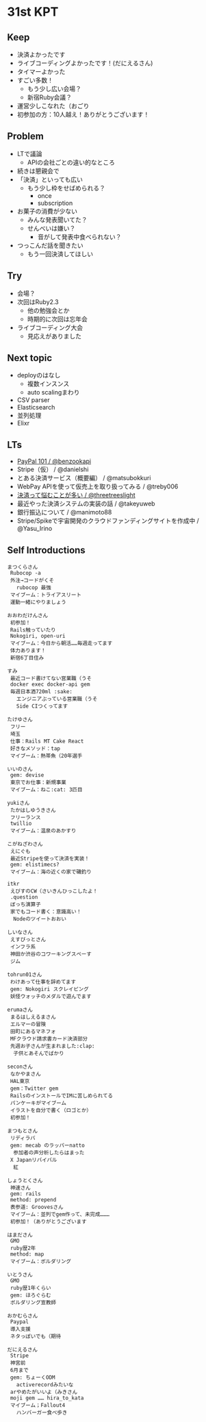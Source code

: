 # 31st KPT

## Keep
- 決済よかったです
- ライブコーディングよかったです！(だにえるさん)
- タイマーよかった
- すごい多数！
  - もう少し広い会場？
  - 新宿Ruby会議？
- 運営少しこなれた（おごり
- 初参加の方：10人越え！ありがとうございます！

## Problem
- LTで議論
  - APIの会社ごとの違い的なところ
- 続きは懇親会で
- 「決済」といっても広い
  - もう少し枠をせばめられる？
    - once
    - subscription
- お菓子の消費が少ない
  - みんな発表聞いてた？
  - せんべいは嫌い？
    - 音がして発表中食べられない？
- つっこんだ話を聞きたい
  - もう一回決済してほしい

## Try
- 会場？
- 次回はRuby2.3
  - 他の勉強会とか
  - 時期的に次回は忘年会
- ライブコーディング大会
  - 見応えがありました

## Next topic
- deployのはなし
  - 複数インスンス
  - auto scalingまわり
- CSV parser
- Elasticsearch
- 並列処理
- Elixr

## LTs
- [PayPal 101 / @benzookapi](http://www.slideshare.net/junichiokamura/shinjukurb-20151125-paypal-101)
- Stripe（仮） / @danielshi
- とある決済サービス（概要編） / @matsubokkuri
- WebPay APIを使って仮売上を取り扱ってみる / @treby006
- [決済って悩むことが多い / @threetreeslight](http://www.slideshare.net/AkiraMiki/ss-55503037)
- 最近やった決済システムの実装の話 / @takeyuweb
- 銀行振込について / @manimoto88
- Stripe/Spikeで宇宙開発のクラウドファンディングサイトを作成中 / @Yasu_Irino

## Self Introductions
```
まつくらさん
 Rubocop -a
 外注→コードがくそ
   rubocop 最強
 マイブーム：トライアスリート
 運動一緒にやりましょう

おおわだけんさん
 初参加！
 Rails触っていたり
 Nokogiri, open-uri
 マイブーム：今日から朝活……毎週走ってます
 体力あります！
 新宿6丁目住み
 
すみ
 最近コード書けてない営業職（うそ
 docker exec docker-api gem
 毎週日本酒720ml :sake:
   エンジニアぶっている営業職（うそ
   Side CIつくってます

たけゆさん
 フリー
 埼玉
 仕事：Rails MT Cake React
 好きなメソッド：tap
 マイブーム：熱帯魚（20年選手

いいのさん
 gem: devise
 東京でお仕事：新規事業
 マイブーム：ねこ:cat: 3匹目

yukiさん
 たかはしゆうきさん
 フリーランス
 twillio
 マイブーム：温泉のあかすり

こがねざわさん
 えにぐも
 最近Stripeを使って決済を実装！
 gem: elistimecs?
 マイブーム：海の近くの家で磯釣り

itkr
 えびすのCW（さいきんひっこしたよ！
 .question
 ぼっち演算子
 家でもコード書く：意識高い！
  Nodeのツイートおおい

しいなさん
 えすびっとさん
 インフラ系
 神田か渋谷のコワーキングスぺーす
 ジム

tohrun01さん
 わけあって仕事を辞めてます
 gem: Nokogiri スクレイピング
 妖怪ウォッチのメダルで遊んでます

erumaさん
 まるはしえるまさん
 エルマーの冒険
 田町にあるマネフォ
 MFクラウド請求書カード決済部分
 先週お子さんが生まれました:clap:
  子供とあそんでばかり

seconさん
 なかやまさん
 HAL東京
 gem：Twitter gem
 RailsのインストールでIMに苦しめられてる
 パンケーキがマイブーム
 イラストを自分で書く（ロゴとか）
 初参加！
 
まつもとさん
 リディラバ
 gem: mecab のラッパーnatto
  参加者の声分析したらはまった
 X Japanリバイバル
  紅

しょうとくさん
 神速さん
 gem: rails
 method: prepend
 表参道: Groovesさん
 マイブーム：並列でgem作って、未完成………
 初参加！（ありがとうございます

はまださん
 GMO
 ruby歴2年
 method: map
 マイブーム：ボルダリング

いとうさん
 GMO
 ruby歴1年くらい
 gem: ほろぐらむ
 ボルダリング宣教師

おかむらさん
 Paypal
 導入支援
 ネタっぽいでも（期待

だにえるさん
 Stripe
 神宮前
 6月まで
 gem: ちょーくODM
   activerecordみたいな
 arやめたがいいよ（みきさん
 moji gem …… hira_to_kata
 マイブーム；Fallout4
   ハンバーガー食べ歩き
```
